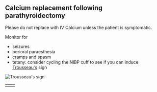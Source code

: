 ## Calcium replacement following parathyroidectomy

Please do not replace with IV Calcium unless the patient is symptomatic.

Monitor for

- seizures
- perioral paraesthesia
- cramps and spasm
- tetany: consider cycling the NIBP cuff to see if you can induce [Trousseau's](https://en.wikipedia.org/wiki/Trousseau_sign_of_latent_tetany) sign

![Trousseau's sign](https://upload.wikimedia.org/wikipedia/commons/9/97/Troussau%27s_Sign_of_Latent_Tetany.jpg)

|  |  |
|--|--|
|  |  |





<!--stackedit_data:
eyJoaXN0b3J5IjpbLTEyMzgwMjE1NTddfQ==
-->